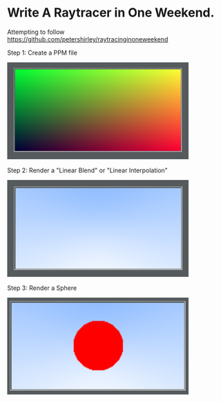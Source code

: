 # Write A Raytracer in One Weekend.
Attempting to follow https://github.com/petershirley/raytracinginoneweekend

Step 1: Create a PPM file

<img src="ppm_example.png" width="420" height="224" />

Step 2: Render a "Linear Blend" or "Linear Interpolation"

<img src="ppm_lerp.png" width="420" height="224" />

Step 3: Render a Sphere

<img src="ppm_rendering_a_sphere.png" width="420" height="224" />